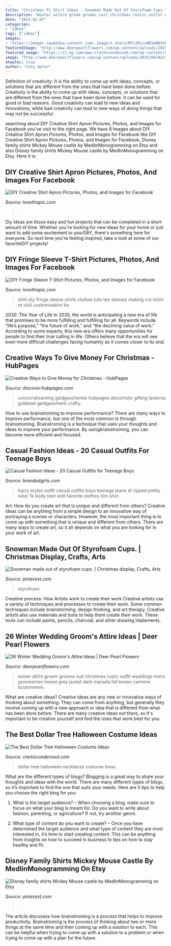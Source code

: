 ```yaml
---
title: "Christmas Pj Shirt Ideas - Snowman Made Out Of Styrofoam Cups."
description: "Winter attire groom grooms suit christmas rustic outfit weddings mens groomsmen tweed grey jacket dark marsala fall brown carmine boutonniere"
date: "2023-02-07"
categories:
- "ideas"
tags: ["ideas"]
images:
- "https://images.saymedia-content.com/.image/t_share/MTc2MjczNDIwNDI4OTc3MzQy/creative-ways-to-give-money-for-christmas.jpg"
featuredImage: "http://www.deerpearlflowers.com/wp-content/uploads/2015/09/Winter-Wedding-Grooms-Attire-Ideas-16.jpg"
featured_image: "https://i1.wp.com/www.clarkscondensed.com/wp-content/uploads/2017/09/IMG_5509-e1504897341373-700x933.jpg?resize=700%2C933&amp;ssl=1"
image: "http://www.deerpearlflowers.com/wp-content/uploads/2015/09/Winter-Wedding-Grooms-Attire-Ideas-16.jpg"
ShowToc: true
author: "Coty Upton"
---
```



Definition of creativity: It is the ability to come up with ideas, concepts, or solutions that are different from the ones that have been done before.
Creativity is the ability to come up with ideas, concepts, or solutions that are different from the ones that have been done before. It can be used for good or bad reasons. Good creativity can lead to new ideas and innovations, while bad creativity can lead to new ways of doing things that may not be successful.

	

		
searching about DIY Creative Shirt Apron Pictures, Photos, and Images for Facebook you've visit to the right page. We have 8 Images about DIY Creative Shirt Apron Pictures, Photos, and Images for Facebook like DIY Creative Shirt Apron Pictures, Photos, and Images for Facebook, Disney family shirts Mickey Mouse castle by MedlinMonogramming on Etsy and also Disney family shirts Mickey Mouse castle by MedlinMonogramming on Etsy. Here it is:
		
    
## DIY Creative Shirt Apron Pictures, Photos, And Images For Facebook

<img loading=lazy src="http://www.lovethispic.com/uploaded_images/20109-Diy-Creative-Shirt-Apron-.jpg?1" onerror="this.onerror=null;this.src='https://tse1.mm.bing.net/th?id=OIP.pa26TV41boPNwFkctFmHugHaQ1&amp;pid=15.1';" alt="DIY Creative Shirt Apron Pictures, Photos, and Images for Facebook">

_Source: lovethispic.com_

>. 

	

Diy Ideas are those easy and fun projects that can be completed in a short amount of time. Whether you're looking for new ideas for your home or just want to add some excitement to yourDAY, there's something here for everyone. So next time you're feeling inspired, take a look at some of our favoriteDIY projects!

    
## DIY Fringe Sleeve T-Shirt Pictures, Photos, And Images For Facebook

<img loading=lazy src="http://www.lovethispic.com/uploaded_images/108262-Diy-Fringe-Sleeve-T-shirt.png?1" onerror="this.onerror=null;this.src='https://tse2.mm.bing.net/th?id=OIP.3pI2Hlu1kpFASbWcAySunQHaMT&amp;pid=15.1';" alt="DIY Fringe Sleeve T-Shirt Pictures, Photos, and Images for Facebook">

_Source: lovethispic.com_

>shirt diy fringe sleeve shirts clothes tuto tee sleeves making cut tshirt re visit customisation tie. 

	

2030: The Year of Life
In 2030, the world is anticipating a new era of life that promises to be more fulfilling and fulfilling for all. Keywords include “life’s purpose,” “the future of work,” and “the declining value of work.” According to some experts, this new era offers many opportunities for people to find their true calling in life. Others believe that the era will see even more difficult challenges facing humanity as it comes closer to its end.

    
## Creative Ways To Give Money For Christmas - HubPages

<img loading=lazy src="https://images.saymedia-content.com/.image/t_share/MTc2MjczNDIwNDI4OTc3MzQy/creative-ways-to-give-money-for-christmas.jpg" onerror="this.onerror=null;this.src='https://tse2.mm.bing.net/th?id=OIP.4v6NEEEh5joo6T8Jc2YgMAHaNK&amp;pid=15.1';" alt="Creative Ways to Give Money for Christmas - HubPages">

_Source: discover.hubpages.com_

>unicorndreaming geldgeschenke hubpages decorholic gifting lanterns goldesel geldgeschenk crafty. 

	

How to use brainstroming to improve performance?
There are many ways to improve performance, but one of the most common is through brainstroming. Brainstroming is a technique that uses your thoughts and ideas to improve your performance. By usingbrainstroming, you can become more efficient and focused.

    
## Casual Fashion Ideas - 20 Casual Outfits For Teenage Boys

<img loading=lazy src="http://www.brandedgirls.com/wp-content/uploads/2017/03/Casual-outfit-number-20.png" onerror="this.onerror=null;this.src='https://tse2.mm.bing.net/th?id=OIP.RGeW0rn2R7NIyJufF42knwHaKP&amp;pid=15.1';" alt="Casual Fashion Ideas - 20 Casual Outfits for Teenage Boys">

_Source: brandedgirls.com_

>harry styles outfit casual outfits boys teenage jeans af ripped pretty wear 1k body teen edit favorite clothes him shot. 

	

Art: How do you create art that is unique and different from others?
Creative ideas can be anything from a simple design to an innovative way of portraying a scenes or characters. However, the most important thing is to come up with something that is unique and different from others. There are many ways to create art, so it all depends on what you are looking for in your work of art.

    
## Snowman Made Out Of Styrofoam Cups. | Christmas Display, Crafts, Arts

<img loading=lazy src="https://i.pinimg.com/736x/5b/08/4a/5b084ab92911ceb4183f646e7746fdf7--christmas-stuff-snowman.jpg" onerror="this.onerror=null;this.src='https://tse4.mm.bing.net/th?id=OIP.2EyYDV-tw0a3ItKTQLXR0gHaJ4&amp;pid=15.1';" alt="Snowman made out of styrofoam cups. | Christmas display, Crafts, Arts">

_Source: pinterest.com_

>styrofoam. 

	

Creative process: How Artists work to create their work
Creative artists use a variety of techniques and processes to create their work. Some common techniques include brainstorming, design thinking, and art therapy. Creative artists also use materials and tools to help them create their work. These tools can include paints, pencils, charcoal, and other drawing implements.

    
## 26 Winter Wedding Groom&#039;s Attire Ideas | Deer Pearl Flowers

<img loading=lazy src="http://www.deerpearlflowers.com/wp-content/uploads/2015/09/Winter-Wedding-Grooms-Attire-Ideas-16.jpg" onerror="this.onerror=null;this.src='https://tse2.mm.bing.net/th?id=OIP.afeAqHb6iyJUT-4uwDbgfgHaLH&amp;pid=15.1';" alt="26 Winter Wedding Groom&#039;s Attire Ideas | Deer Pearl Flowers">

_Source: deerpearlflowers.com_

>winter attire groom grooms suit christmas rustic outfit weddings mens groomsmen tweed grey jacket dark marsala fall brown carmine boutonniere. 

	

What are creative ideas?
Creative ideas are any new or innovative ways of thinking about something. They can come from anything, but generally they involve coming up with a new approach or idea that is different from what has been done before. There are many creative ideas out there, so it's important to be creative yourself and find the ones that work best for you.

    
## The Best Dollar Tree Halloween Costume Ideas

<img loading=lazy src="https://i1.wp.com/www.clarkscondensed.com/wp-content/uploads/2017/09/IMG_5509-e1504897341373-700x933.jpg?resize=700%2C933&amp;ssl=1" onerror="this.onerror=null;this.src='https://tse2.mm.bing.net/th?id=OIP.gQsH0LMhFH6q2CVvqKvW-gHaJ3&amp;pid=15.1';" alt="The Best Dollar Tree Halloween Costume Ideas">

_Source: clarkscondensed.com_

>dollar tree halloween necklaces costume boas. 

	

What are the different types of blogs?
Blogging is a great way to share your thoughts and ideas with the world. There are many different types of blogs, so it’s important to find the one that suits your needs. Here are 5 tips to help you choose the right blog for you: 
1. What is the target audience? – When choosing a blog, make sure to focus on what your blog is meant for. Do you want to write about fashion, parenting, or agriculture? If not, try another genre. 

2. What type of content do you want to create? – Once you have determined the target audience and what type of content they are most interested in, it’s time to start creating content. This can be anything from insights on how to succeed in business to tips on how to stay healthy and fit. 


    
## Disney Family Shirts Mickey Mouse Castle By MedlinMonogramming On Etsy

<img loading=lazy src="https://i.pinimg.com/736x/f8/6e/f2/f86ef2a40eb7debfc1f9604789438494--disney-family-shirts-mickey-mouse.jpg" onerror="this.onerror=null;this.src='https://tse3.mm.bing.net/th?id=OIP.lKXT9PXLW0kG5ZGgjYg-7AHaJ3&amp;pid=15.1';" alt="Disney family shirts Mickey Mouse castle by MedlinMonogramming on Etsy">

_Source: pinterest.com_

>. 

	

The article discusses how brainstroming is a process that helps to improve productivity. Brainstroming is the process of thinking about two or more things at the same time and then coming up with a solution to each. This can be helpful when trying to come up with a solution to a problem or when trying to come up with a plan for the future.

